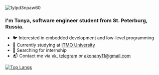 
![1ylpd3npaw60](https://user-images.githubusercontent.com/81990607/155113392-aaf5796f-1f79-4817-956c-738b386c3917.gif)

 ### I'm Tonya, software engineer student from St. Peterburg, Russia.
 
 * 🐦 Interested in embedded development and low-level programming
 * 📑 Currently studying at [ITMO University](https://itmo.ru/ru/)
 * 🐳 Searching for internship
 * 📬 Contact me via [vk](https://vk.com/a_ina2), [telegram](t.me/knhnn) or <akonany11@gmail.com>
 
 [![Top Langs](https://github-readme-stats.vercel.app/api/top-langs/?username=tchn11&layout=compact)](https://github.com/anuraghazra/github-readme-stats)

 
